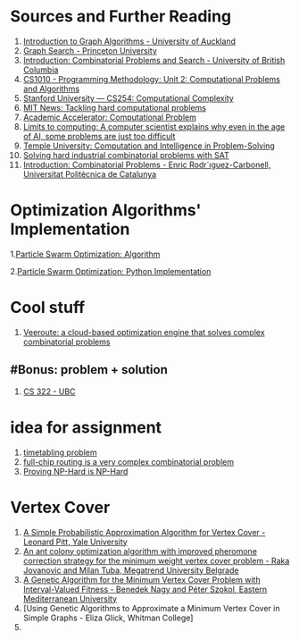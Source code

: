 # Sources and Further Reading
1. [Introduction to Graph Algorithms - University of Auckland](https://www.cs.auckland.ac.nz/compsci220s1t/archive/compsci220ft/lectures/GGlectures/220ch2_graph.pdf)
2. [Graph Search - Princeton University](https://www.cs.princeton.edu/courses/archive/spr11/cos423/Lectures/NewGraphSearch.pdf)
3. [Introduction: Combinatorial Problems and Search - University of British Columbia](https://www.cs.ubc.ca/labs/algorithms/Courses/CPSC532D-05/Slides/ch1-slides.pdf)
4. [CS1010 - Programming Methodology: Unit 2: Computational Problems and Algorithms](https://nus-cs1010.github.io/1819-s1/02-algo.html#:~:text=A%20computational%20problem%20is%20a,that%20the%20output%20must%20satisfied.)
5. [Stanford University — CS254: Computational Complexity](https://www.cs.stanford.edu/~trevisan/cs254-10/lecture02.pdf)
6. [MIT News: Tackling hard computational problems](https://news.mit.edu/2022/tackling-hard-computational-problems-0110)
7. [Academic Accelerator: Computational Problem](https://academic-accelerator.com/encyclopedia/computational-problem#google_vignette)
8. [Limits to computing: A computer scientist explains why even in the age of AI, some problems are just too difficult](https://theconversation.com/limits-to-computing-a-computer-scientist-explains-why-even-in-the-age-of-ai-some-problems-are-just-too-difficult-191930)
9. [Temple University: Computation and Intelligence in Problem-Solving](https://cis.temple.edu/~pwang/Writing/computation.pdf)
10. [Solving hard industrial combinatorial problems with SAT](https://www.tdx.cat/bitstream/handle/10803/117608/TIAR1de1.pdf?sequence=1)
11. [Introduction:
Combinatorial Problems - Enric Rodr´ıguez-Carbonell, Universitat Politècnica de Catalunya](https://www.cs.upc.edu/~erodri/webpage/cps/theory/intro/slides.pdf)

# Optimization Algorithms' Implementation
1.[Particle Swarm Optimization: Algorithm](https://www.geeksforgeeks.org/particle-swarm-optimization-pso-an-overview/)

2.[Particle Swarm Optimization: Python Implementation](https://machinelearningmastery.com/a-gentle-introduction-to-particle-swarm-optimization/)

# Cool stuff
1. [Veeroute: a cloud-based optimization engine that solves complex combinatorial problems](https://veeroute.com/introducing/)
## #Bonus: problem + solution
1. [CS 322 - UBC](https://www.cs.ubc.ca/~poole/cs322/1999/Module04/as4sol_2.html)

# idea for assignment
1. [timetabling problem](https://www.sciencedirect.com/science/article/abs/pii/S1574652606800131)
2. [full-chip routing is a very complex combinatorial problem](https://www.sciencedirect.com/science/article/abs/pii/B9780123743640500199)
3. [Proving NP-Hard is NP-Hard](https://dspace.mit.edu/bitstream/handle/1721.1/49420/6-854JFall2001/NR/rdonlyres/Electrical-Engineering-and-Computer-Science/6-854JFall2001/E71F81CC-FC34-4A08-A88A-FF983ACC14D0/0/lect11_07.pdf)

# Vertex Cover
1. [A Simple Probabilistic Approximation Algorithm for Vertex Cover - Leonard Pitt, Yale University](https://cpsc.yale.edu/sites/default/files/files/tr404.pdf)
2. [An ant colony optimization algorithm with improved pheromone correction strategy for the minimum weight vertex cover problem - Raka Jovanovic and Milan Tuba, Megatrend University Belgrade](https://www.sciencedirect.com/science/article/abs/pii/S1568494611001827)
3. [A Genetic Algorithm for the Minimum Vertex Cover Problem with Interval-Valued Fitness - Benedek Nagy and Péter Szokol, Eastern Mediterranean University](http://acta.uni-obuda.hu/Nagy_Szokol_111.pdf)
4. [Using Genetic Algorithms to Approximate a Minimum Vertex Cover in Simple Graphs - Eliza Glick, Whitman College]
5. 
